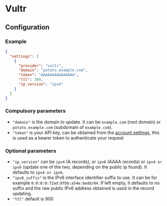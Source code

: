 # Vultr

## Configuration

### Example

```json
{
  "settings": [
    {
      "provider": "vultr",
      "domain": "potato.example.com",
      "token": "AAAAAAAAAAAAAAA",
      "ttl": 300,
      "ip_version": "ipv4"
    }
  ]
}
```

### Compulsory parameters

- `"domain"` is the domain to update. It can be `example.com` (root domain) or `potato.example.com` (subdomain of `example.com`).
- `"token"` is your API key, can be obtained from the [account settings](https://my.vultr.com/settings/#settingsapi), this is used as a bearer token to authenticate your request

### Optional parameters

- `"ip_version"` can be `ipv4` (A records), or `ipv6` (AAAA records) or `ipv4 or ipv6` (update one of the two, depending on the public ip found). It defaults to `ipv4 or ipv6`.
- `"ipv6_suffix"` is the IPv6 interface identifier suffix to use. It can be for example `0:0:0:0:72ad:8fbb:a54e:bedd/64`. If left empty, it defaults to no suffix and the raw public IPv6 address obtained is used in the record updating.
- `"ttl"` default is 900